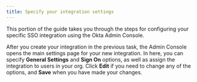 ```yaml
---
title: Specify your integration settings
---
```


This portion of the guide takes you through the steps for configuring your specific SSO integration using the Okta Admin Console.

After you create your integration in the <GuideLink link="../create-your-app">previous</GuideLink> task, the Admin Console opens the main settings page for your new integration. In here, you can specify **General Settings** and **Sign On** options, as well as assign the integration to users in your org. Click **Edit** if you need to change any of the options, and **Save** when you have made your changes.

<StackSnippet snippet="settings" />

<NextSectionLink/>
